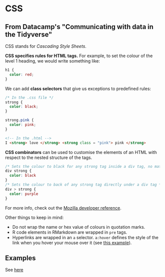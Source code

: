 # CSS

## From Datacamp's "Communicating with data in the Tidyverse"

CSS stands for _Cascading Style Sheets_.

__CSS specifies rules for HTML tags.__ For example, to set the colour of the level 1 heading, we would write something like:

```css
h1 {
  color: red;
}
```

We can add __class selectors__ that give us exceptions to predefined rules:

```css
/* In the .css file */
strong {
  color: black;
}

strong.pink {
  color: pink;
}
```

```HTML
<!-- In the .html -->
I <strong> love </strong> <strong class = "pink"> pink </strong>
```

__CSS combinators__ can be used to customise the elements of an HTML with respect to the nested structure of the tags.

```css
/* Sets the colour to black for any strong tag inside a div tag, no matter how deeply nested it is*/
div strong {
  color: black
}
/* Sets the colour to back of any strong tag directly under a div tag */
div > strong {
  color: purple
}
```

For more info, check out the [Mozilla developer reference](https://developer.mozilla.org/en-US/docs/Learn/CSS/Styling_text/Fundamentals).

Other things to keep in mind:

- Do not wrap the name or hex value of colours in quotation marks.
- R code elements in RMarkdown are wrapped in `pre` tags.
- Hyperlinks are wrapped in an `a` selector. `a:hover` defines the style of the link when you hover your mouse over it (see [this example](https://www.w3schools.com/cssref/sel_hover.asp)).

## Examples

See [here](R/rmarkdown.md)
